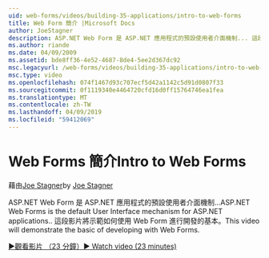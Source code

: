 ```yaml
---
uid: web-forms/videos/building-35-applications/intro-to-web-forms
title: Web Form 簡介 |Microsoft Docs
author: JoeStagner
description: ASP.NET Web Form 是 ASP.NET 應用程式的預設使用者介面機制... 這段影片將示範如何使用 Web Form 進行開發的基本。
ms.author: riande
ms.date: 04/09/2009
ms.assetid: bde8ff36-4e52-4687-8de4-5ee2d367dc92
msc.legacyurl: /web-forms/videos/building-35-applications/intro-to-web-forms
msc.type: video
ms.openlocfilehash: 074f1467d93c707ecf5d42a1142c5d91d0807f33
ms.sourcegitcommit: 0f1119340e4464720cfd16d0ff15764746ea1fea
ms.translationtype: MT
ms.contentlocale: zh-TW
ms.lasthandoff: 04/09/2019
ms.locfileid: "59412069"
---
```

# <a name="intro-to-web-forms"></a><span data-ttu-id="e468c-104">Web Forms 簡介</span><span class="sxs-lookup"><span data-stu-id="e468c-104">Intro to Web Forms</span></span>

<span data-ttu-id="e468c-105">藉由[Joe Stagner](https://github.com/JoeStagner)</span><span class="sxs-lookup"><span data-stu-id="e468c-105">by [Joe Stagner](https://github.com/JoeStagner)</span></span>

<span data-ttu-id="e468c-106">ASP.NET Web Form 是 ASP.NET 應用程式的預設使用者介面機制...</span><span class="sxs-lookup"><span data-stu-id="e468c-106">ASP.NET Web Forms is the default User Interface mechanism for ASP.NET applications..</span></span> <span data-ttu-id="e468c-107">這段影片將示範如何使用 Web Form 進行開發的基本。</span><span class="sxs-lookup"><span data-stu-id="e468c-107">This video will demonstrate the basic of developing with Web Forms.</span></span>

[<span data-ttu-id="e468c-108">&#9654;觀看影片 （23 分鐘）</span><span class="sxs-lookup"><span data-stu-id="e468c-108">&#9654; Watch video (23 minutes)</span></span>](https://channel9.msdn.com/Blogs/ASP-NET-Site-Videos/intro-to-web-forms)
